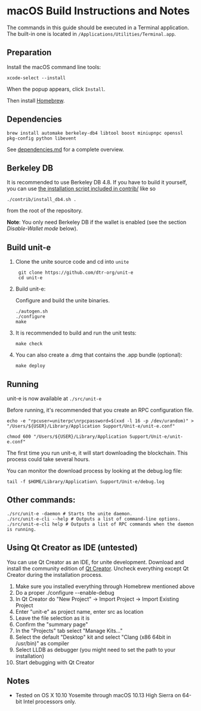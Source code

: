 macOS Build Instructions and Notes
====================================
The commands in this guide should be executed in a Terminal application.
The built-in one is located in `/Applications/Utilities/Terminal.app`.

Preparation
-----------
Install the macOS command line tools:

`xcode-select --install`

When the popup appears, click `Install`.

Then install [Homebrew](https://brew.sh).

Dependencies
----------------------

    brew install automake berkeley-db4 libtool boost miniupnpc openssl pkg-config python libevent

See [dependencies.md](dependencies.md) for a complete overview.

Berkeley DB
-----------
It is recommended to use Berkeley DB 4.8. If you have to build it yourself,
you can use [the installation script included in contrib/](/contrib/install_db4.sh)
like so

```shell
./contrib/install_db4.sh .
```

from the root of the repository.

**Note**: You only need Berkeley DB if the wallet is enabled (see the section *Disable-Wallet mode* below).

Build unit-e
------------------------

1. Clone the unite source code and cd into `unite`

        git clone https://github.com/dtr-org/unit-e
        cd unit-e

2.  Build unit-e:

    Configure and build the unite binaries.

        ./autogen.sh
        ./configure
        make

3.  It is recommended to build and run the unit tests:

        make check

4.  You can also create a .dmg that contains the .app bundle (optional):

        make deploy

Running
-------

unit-e is now available at `./src/unit-e`

Before running, it's recommended that you create an RPC configuration file.

    echo -e "rpcuser=uniterpc\nrpcpassword=$(xxd -l 16 -p /dev/urandom)" > "/Users/${USER}/Library/Application Support/Unit-e/unit-e.conf"

    chmod 600 "/Users/${USER}/Library/Application Support/Unit-e/unit-e.conf"

The first time you run unit-e, it will start downloading the blockchain. This process could take several hours.

You can monitor the download process by looking at the debug.log file:

    tail -f $HOME/Library/Application\ Support/Unit-e/debug.log

Other commands:
-------

    ./src/unit-e -daemon # Starts the unite daemon.
    ./src/unit-e-cli --help # Outputs a list of command-line options.
    ./src/unit-e-cli help # Outputs a list of RPC commands when the daemon is running.

Using Qt Creator as IDE (untested)
------------------------
You can use Qt Creator as an IDE, for unite development.
Download and install the community edition of [Qt Creator](https://www.qt.io/download/).
Uncheck everything except Qt Creator during the installation process.

1. Make sure you installed everything through Homebrew mentioned above
2. Do a proper ./configure --enable-debug
3. In Qt Creator do "New Project" -> Import Project -> Import Existing Project
4. Enter "unit-e" as project name, enter src as location
5. Leave the file selection as it is
6. Confirm the "summary page"
7. In the "Projects" tab select "Manage Kits..."
8. Select the default "Desktop" kit and select "Clang (x86 64bit in /usr/bin)" as compiler
9. Select LLDB as debugger (you might need to set the path to your installation)
10. Start debugging with Qt Creator

Notes
-----

* Tested on OS X 10.10 Yosemite through macOS 10.13 High Sierra on 64-bit Intel processors only.
